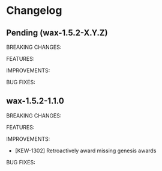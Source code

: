 # Changelog

## Pending (wax-1.5.2-X.Y.Z)

BREAKING CHANGES:

FEATURES:

IMPROVEMENTS:

BUG FIXES:

## wax-1.5.2-1.1.0

BREAKING CHANGES:

FEATURES:

IMPROVEMENTS:
- [KEW-1302] Retroactively award missing genesis awards

BUG FIXES:
